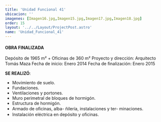 ```yaml
---
title: 'Unidad Funcional 41'
ubicacion: ''
imagenes: [Imagen16.jpg,Imagen15.jpg,Imagen17.jpg,Imagen18.jpg]
order: 15
layout: '../../Layout/ProjectPost.astro'
name: 'Unidad_Funcional_41'
---
```

#### **OBRA FINALIZADA**

Depósito de 1965 m² + Oficinas de 360 m²
Proyecto y dirección:  Arquitecto Tomás Maza
Fecha de inicio:  Enero 2014
Fecha de ﬁnalización:  Enero 2015

**SE REALIZÓ**:
- Movimiento de suelo.
- Fundaciones.
- Ventilaciones y portones.
- Muro perimetral de bloques de hormigón.
- Estructura de hormigón.
- Armado de oﬁcinas, alba-  ñilería, instalaciones y ter-  minaciones.
- Instalación eléctrica en  depósito y oﬁcinas.
